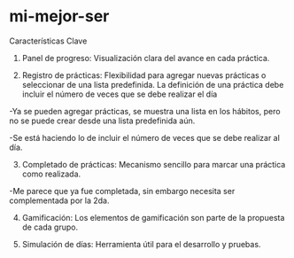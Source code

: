 # mi-mejor-ser

Características Clave

1) Panel de progreso: Visualización clara del avance en cada práctica.

2) Registro de prácticas: Flexibilidad para agregar nuevas prácticas o seleccionar de una lista predefinida. La definición de una práctica debe incluir el número de veces que se debe realizar el día

-Ya se pueden agregar prácticas, se muestra una lista en los hábitos, pero no se puede crear desde una lista predefinida aún.

-Se está haciendo lo de incluir el número de veces que se debe realizar al día.

3) Completado de prácticas: Mecanismo sencillo para marcar una práctica como realizada.

-Me parece que ya fue completada, sin embargo necesita ser complementada por la 2da.

4) Gamificación: Los elementos de gamificación son parte de la propuesta de cada grupo.

5) Simulación de días: Herramienta útil para el desarrollo y pruebas.
